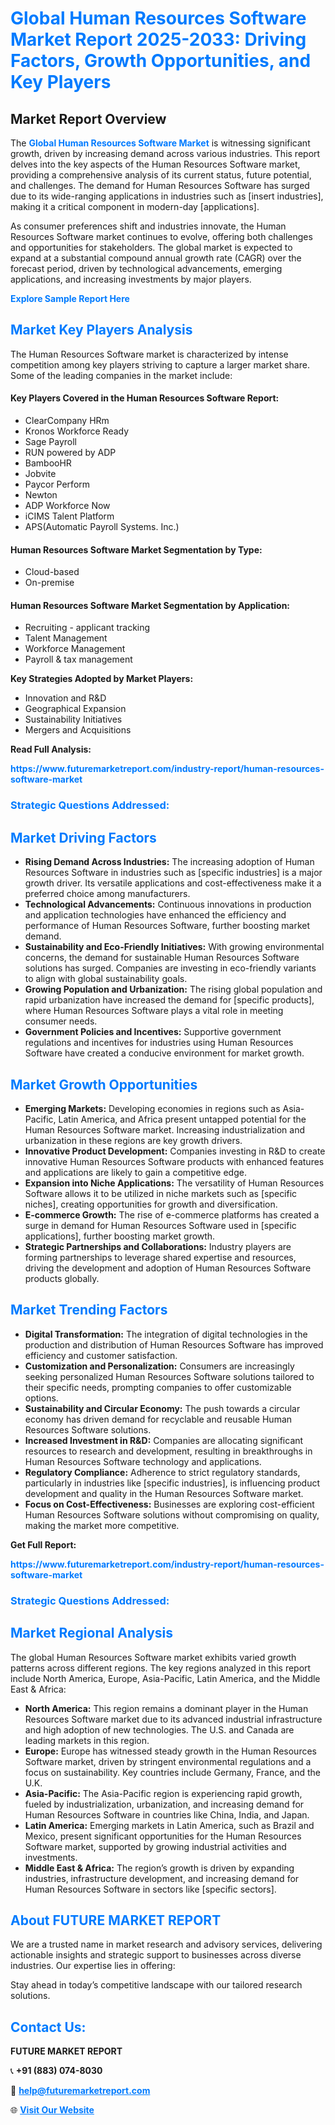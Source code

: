 <h1 style="color: #007BFF;">Global Human Resources Software Market Report 2025-2033: Driving Factors, Growth Opportunities, and Key Players</h1>

<section id="overview">
<h2>Market Report Overview</h2>
<p>The <a href="https://www.futuremarketreport.com/industry-report/human-resources-software-market" style="color: #007BFF; text-decoration: none;"><strong>Global Human Resources Software Market</strong></a> is witnessing significant growth, driven by increasing demand across various industries. This report delves into the key aspects of the Human Resources Software market, providing a comprehensive analysis of its current status, future potential, and challenges. The demand for Human Resources Software has surged due to its wide-ranging applications in industries such as [insert industries], making it a critical component in modern-day [applications].</p>
<p>As consumer preferences shift and industries innovate, the Human Resources Software market continues to evolve, offering both challenges and opportunities for stakeholders. The global market is expected to expand at a substantial compound annual growth rate (CAGR) over the forecast period, driven by technological advancements, emerging applications, and increasing investments by major players.</p>
</section>

<section id="overview">
<p><a href="https://www.futuremarketreport.com/request-sample/reportId=56652" style="color: #007BFF; text-decoration: none;"><strong>Explore Sample Report Here</strong></a></p>
</section>

<section id="key-players">
<h2 style="color: #007BFF;">Market Key Players Analysis</h2>
<p>The Human Resources Software market is characterized by intense competition among key players striving to capture a larger market share. Some of the leading companies in the market include:</p>
<h4>Key Players Covered in the Human Resources Software Report:</h4>
<ul><li>ClearCompany HRm</li><li>Kronos Workforce Ready</li><li>Sage Payroll</li><li>RUN powered by ADP</li><li>BambooHR</li><li>Jobvite</li><li>Paycor Perform</li><li>Newton</li><li>ADP Workforce Now</li><li>iCIMS Talent Platform</li><li>APS(Automatic Payroll Systems. Inc.)</li></ul>
<h4>Human Resources Software Market Segmentation by Type:</h4>
<ul><li>Cloud-based</li><li>On-premise</li></ul>

<h4>Human Resources Software Market Segmentation by Application:</h4>
<ul><li>Recruiting - applicant tracking</li><li>Talent Management</li><li>Workforce Management</li><li>Payroll &amp; tax management</li></ul>
<p><strong>Key Strategies Adopted by Market Players:</strong></p>
<ul>
<li>Innovation and R&D</li>
<li>Geographical Expansion</li>
<li>Sustainability Initiatives</li>
<li>Mergers and Acquisitions</li>
</ul>
</section>

<section>
<p><strong>Read Full Analysis: </strong></p><a href="https://www.futuremarketreport.com/industry-report/human-resources-software-market" style="color: #007BFF; text-decoration: none;"><strong>https://www.futuremarketreport.com/industry-report/human-resources-software-market</strong></a>
<h3 style="color: #007BFF;">Strategic Questions Addressed:</h3>
</section>

<section id="driving-factors">
<h2 style="color: #007BFF;">Market Driving Factors</h2>
<ul>
<li><strong>Rising Demand Across Industries:</strong> The increasing adoption of Human Resources Software in industries such as [specific industries] is a major growth driver. Its versatile applications and cost-effectiveness make it a preferred choice among manufacturers.</li>
<li><strong>Technological Advancements:</strong> Continuous innovations in production and application technologies have enhanced the efficiency and performance of Human Resources Software, further boosting market demand.</li>
<li><strong>Sustainability and Eco-Friendly Initiatives:</strong> With growing environmental concerns, the demand for sustainable Human Resources Software solutions has surged. Companies are investing in eco-friendly variants to align with global sustainability goals.</li>
<li><strong>Growing Population and Urbanization:</strong> The rising global population and rapid urbanization have increased the demand for [specific products], where Human Resources Software plays a vital role in meeting consumer needs.</li>
<li><strong>Government Policies and Incentives:</strong> Supportive government regulations and incentives for industries using Human Resources Software have created a conducive environment for market growth.</li>
</ul>
</section>

<section id="growth-opportunities">
<h2 style="color: #007BFF;">Market Growth Opportunities</h2>
<ul>
<li><strong>Emerging Markets:</strong> Developing economies in regions such as Asia-Pacific, Latin America, and Africa present untapped potential for the Human Resources Software market. Increasing industrialization and urbanization in these regions are key growth drivers.</li>
<li><strong>Innovative Product Development:</strong> Companies investing in R&D to create innovative Human Resources Software products with enhanced features and applications are likely to gain a competitive edge.</li>
<li><strong>Expansion into Niche Applications:</strong> The versatility of Human Resources Software allows it to be utilized in niche markets such as [specific niches], creating opportunities for growth and diversification.</li>
<li><strong>E-commerce Growth:</strong> The rise of e-commerce platforms has created a surge in demand for Human Resources Software used in [specific applications], further boosting market growth.</li>
<li><strong>Strategic Partnerships and Collaborations:</strong> Industry players are forming partnerships to leverage shared expertise and resources, driving the development and adoption of Human Resources Software products globally.</li>
</ul>
</section>

<section id="trending-factors">
<h2 style="color: #007BFF;">Market Trending Factors</h2>
<ul>
<li><strong>Digital Transformation:</strong> The integration of digital technologies in the production and distribution of Human Resources Software has improved efficiency and customer satisfaction.</li>
<li><strong>Customization and Personalization:</strong> Consumers are increasingly seeking personalized Human Resources Software solutions tailored to their specific needs, prompting companies to offer customizable options.</li>
<li><strong>Sustainability and Circular Economy:</strong> The push towards a circular economy has driven demand for recyclable and reusable Human Resources Software solutions.</li>
<li><strong>Increased Investment in R&D:</strong> Companies are allocating significant resources to research and development, resulting in breakthroughs in Human Resources Software technology and applications.</li>
<li><strong>Regulatory Compliance:</strong> Adherence to strict regulatory standards, particularly in industries like [specific industries], is influencing product development and quality in the Human Resources Software market.</li>
<li><strong>Focus on Cost-Effectiveness:</strong> Businesses are exploring cost-efficient Human Resources Software solutions without compromising on quality, making the market more competitive.</li>
</ul>
</section>

<section>
<p><strong>Get Full Report: </strong></p><a href="https://www.futuremarketreport.com/industry-report/human-resources-software-market" style="color: #007BFF; text-decoration: none;"><strong>https://www.futuremarketreport.com/industry-report/human-resources-software-market</strong></a>
<h3 style="color: #007BFF;">Strategic Questions Addressed:</h3>
</section>


<section id="regional-analysis">
<h2 style="color: #007BFF;">Market Regional Analysis</h2>
<p>The global Human Resources Software market exhibits varied growth patterns across different regions. The key regions analyzed in this report include North America, Europe, Asia-Pacific, Latin America, and the Middle East & Africa:</p>
<ul>
<li><strong>North America:</strong> This region remains a dominant player in the Human Resources Software market due to its advanced industrial infrastructure and high adoption of new technologies. The U.S. and Canada are leading markets in this region.</li>
<li><strong>Europe:</strong> Europe has witnessed steady growth in the Human Resources Software market, driven by stringent environmental regulations and a focus on sustainability. Key countries include Germany, France, and the U.K.</li>
<li><strong>Asia-Pacific:</strong> The Asia-Pacific region is experiencing rapid growth, fueled by industrialization, urbanization, and increasing demand for Human Resources Software in countries like China, India, and Japan.</li>
<li><strong>Latin America:</strong> Emerging markets in Latin America, such as Brazil and Mexico, present significant opportunities for the Human Resources Software market, supported by growing industrial activities and investments.</li>
<li><strong>Middle East & Africa:</strong> The region’s growth is driven by expanding industries, infrastructure development, and increasing demand for Human Resources Software in sectors like [specific sectors].</li>
</ul>
</section>

<footer>
<h2 style="color: #007BFF;">About FUTURE MARKET REPORT</h2>
<p>We are a trusted name in market research and advisory services, delivering actionable insights and strategic support to businesses across diverse industries. Our expertise lies in offering:</p>

<p>Stay ahead in today’s competitive landscape with our tailored research solutions.</p>

<h2 style="color: #007BFF;">Contact Us:</h2>
<p><strong>FUTURE MARKET REPORT</strong></p>
<p>📞 <strong>+91 (883) 074-8030</strong></p>
<p>📧 <strong><a href="mailto:help@futuremarketreport.com" style="color: #007BFF;">help@futuremarketreport.com</a></strong></p>
<p>🌐 <strong><a href="https://www.futuremarketreport.com/" style="color: #007BFF;">Visit Our Website</a></strong></p>
</footer>